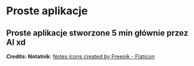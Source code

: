 # Proste aplikacje
## Proste aplikacje stworzone 5 min głównie przez AI xd

***Credits:***
**Notatnik**: <a href="https://www.flaticon.com/free-icons/notes" title="notes icons">Notes icons created by Freepik - Flaticon</a>
